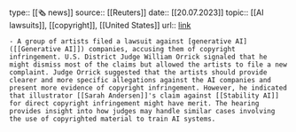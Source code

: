 type:: [[🗞 news]]
source:: [[Reuters]]
date:: [[20.07.2023]] 
topic:: [[AI lawsuits]], [[copyright]], [[United States]]
url:: [link](https://www.reuters.com/legal/litigation/us-judge-finds-flaws-artists-lawsuit-against-ai-companies-2023-07-19/)

	- A group of artists filed a lawsuit against [generative AI]([[Generative AI]]) companies, accusing them of copyright infringement. U.S. District Judge William Orrick signaled that he might dismiss most of the claims but allowed the artists to file a new complaint. Judge Orrick suggested that the artists should provide clearer and more specific allegations against the AI companies and present more evidence of copyright infringement. However, he indicated that illustrator [[Sarah Andersen]]'s claim against [[Stability AI]] for direct copyright infringement might have merit. The hearing provides insight into how judges may handle similar cases involving the use of copyrighted material to train AI systems.